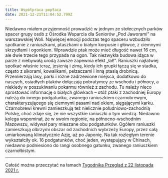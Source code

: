 ```yaml
---
title: Współpraca popłaca
date: 2021-12-21T11:04:52.799Z
---
```

Niedawno miałem przyjemność prowadzić w jednym ze stołecznych parków spacer grupy osób z Ośrodka Wsparcia dla Seniorów „Pod Jaworami” na warszawskiej Woli. Najwięcej emocji podczas tego spaceru wzbudziło spotkanie z raniuszkami, ptaszkami o białym korpusie i główce, z ciemnymi skrzydłami i ogonkiem. Wprawdzie ptak może mieć długość nawet 16 cm, ale dwie trzecie tego przypada na ogon. Tak niezwykła budowa idąca w parze z niebywałą urodą zawsze zapewnia efekt „łał!”.
Raniuszki najłatwiej spotkać właśnie teraz, jesienią i zimą, kiedy ich grupki łączą się w stadka, często z sikorami, kowalikami, pełzaczami i inną ptasią drobnicą. Przemierzają lasy, parki i różne zadrzewione miejsca, dodatkowo do naszych, osiadłych ptaków dołączają pobratymcy ze wschodu i północy, a niekiedy w poszukiwaniu pokarmu również z zachodu. Tu należy nieco sprostować informację o białych główkach – otóż ptaki z zachodniej Europy należą do innego podgatunku, zwanego raniuszkiem czarnobrewym, charakteryzującego się ciemnymi pasami nad okiem, sięgającymi karku. Czarnobrewi krewni zamieszkują też nielicznie południowo-zachodnią Polskę, choć zdaje się, że nie wszystkie raniuszki o tym wiedzą. Niedawno kolega wspominał, że w swoim regionie, na północno-wschodnim Mazowszu, widywał pary mieszane obu podgatunków. Ogółem raniuszki zamieszkują olbrzymi obszar od zachodnich wybrzeży Europy, przez całą umiarkowaną klimatycznie Azję, aż po Japonię. Na tak rozległym terenie wykształciły ok. 16 podgatunków, choć jeden, występujący w Chinach, niedawno podniesiono do rangi osobnego gatunku, zwanego raniuszkiem czarnołbistym.

- - -

Całość można przeczytać na łamach [Tygodnika Przegląd z 22 listopada 2021 r.](https://www.tygodnikprzeglad.pl/wspolpraca-poplaca/)